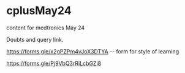 # cplusMay24
content for medtronics May 24

Doubts and query link.


https://forms.gle/x2gPZPm4vJoX3DTYA  -- form for style of learning

https://forms.gle/Pj9VbQ3rRiLcbGZi8



